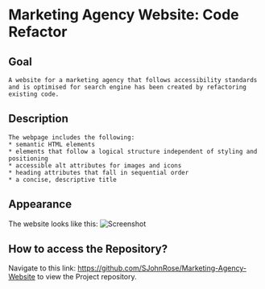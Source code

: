 # Marketing Agency Website: Code Refactor

## Goal

```
A website for a marketing agency that follows accessibility standards and is optimised for search engine has been created by refactoring existing code. 
```

## Description

```
The webpage includes the following:
* semantic HTML elements
* elements that follow a logical structure independent of styling and positioning
* accessible alt attributes for images and icons
* heading attributes that fall in sequential order
* a concise, descriptive title
```
## Appearance
The website looks like this:
![Screenshot](https://user-images.githubusercontent.com/115912745/206152569-f47e8661-9e33-43cf-a2d4-8eddec55e37e.jpeg)

## How to access the Repository?
Navigate to this link: https://github.com/SJohnRose/Marketing-Agency-Website to view the Project repository.



